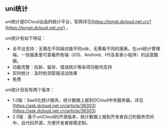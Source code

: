 ## uni统计

uni统计是DCloud出品的统计平台，官网详见[https://tongji.dcloud.net.cn/](https://tongji.dcloud.net.cn/) 。

uni统计有如下特征：
- 全平台支持：无需在不同端对接不同sdk，无需看不同的报表。在uni统计管理端，一张报表里可查看所有端（iOS、Android、H5及各家小程序）的运营数据。
- 功能完整：拉新、留存、错误统计等各项功能均支持
- 实时统计：及时检测营销活动效果
- 免费

uni统计目前有两个版本：
- 1.0版：SaaS化统计服务，统计数据上报到DCloud中央服务器，详见[https://ask.dcloud.net.cn/article/36303](https://ask.dcloud.net.cn/article/36303)
- 2.0版：基于uniCloud的开源版本，统计数据上报到开发者自己的服务空间中，且代码开源，方便开发者按需定制。